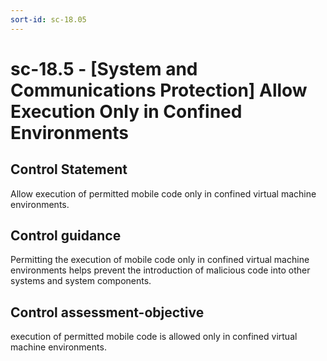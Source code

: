 ```yaml
---
sort-id: sc-18.05
---
```


# sc-18.5 - \[System and Communications Protection\] Allow Execution Only in Confined Environments

## Control Statement

Allow execution of permitted mobile code only in confined virtual machine environments.

## Control guidance

Permitting the execution of mobile code only in confined virtual machine environments helps prevent the introduction of malicious code into other systems and system components.

## Control assessment-objective

execution of permitted mobile code is allowed only in confined virtual machine environments.
